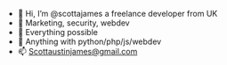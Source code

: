 - 👋 Hi, I’m @scottajames a freelance developer from UK
- 👀 Marketing, security, webdev
- 🌱 Everything possible
- 💞️ Anything with python/php/js/webdev
- 📫 Scottaustinjames@gmail.com

<!---
scottajames/scottajames is a ✨ special ✨ repository because its `README.md` (this file) appears on your GitHub profile.
You can click the Preview link to take a look at your changes.
--->
